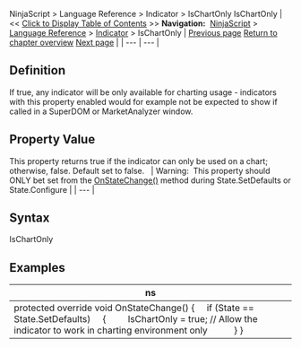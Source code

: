 ﻿
NinjaScript \> Language Reference \> Indicator \> IsChartOnly
IsChartOnly
| \<\< [Click to Display Table of Contents](ischartonly.md) \>\> **Navigation:**     [NinjaScript](ninjascript-1.md) \> [Language Reference](language_reference_wip-1.md) \> [Indicator](indicator-1.md) \> IsChartOnly | [Previous page](indicatorbaseconverter-1.md) [Return to chapter overview](indicator-1.md) [Next page](issuspendedwhileinactive-1.md) |
| --- | --- |
## Definition
If true, any indicator will be only available for charting usage \- indicators with this property enabled would for example not be expected to show if called in a SuperDOM or MarketAnalyzer window.
 
## Property Value
This property returns true if the indicator can only be used on a chart; otherwise, false. Default set to false.
 
| Warning:  This property should ONLY bet set from the [OnStateChange()](onstatechange-1.md) method during State.SetDefaults or State.Configure |
| --- |

## Syntax
IsChartOnly
 
## Examples
| ns |
| --- |
| protected override void OnStateChange() {      if (State \=\= State.SetDefaults)      {          IsChartOnly \= true; // Allow the indicator to work in charting environment only            } } |
